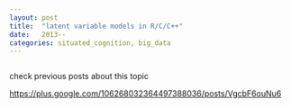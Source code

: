 ```yaml
---
layout: post
title:  "latent variable models in R/C/C++"
date:   2013--
categories: situated_cognition, big_data
---
```


![]()

check previous posts about this topic

https://plus.google.com/106268032364497388036/posts/VgcbF6ouNu6